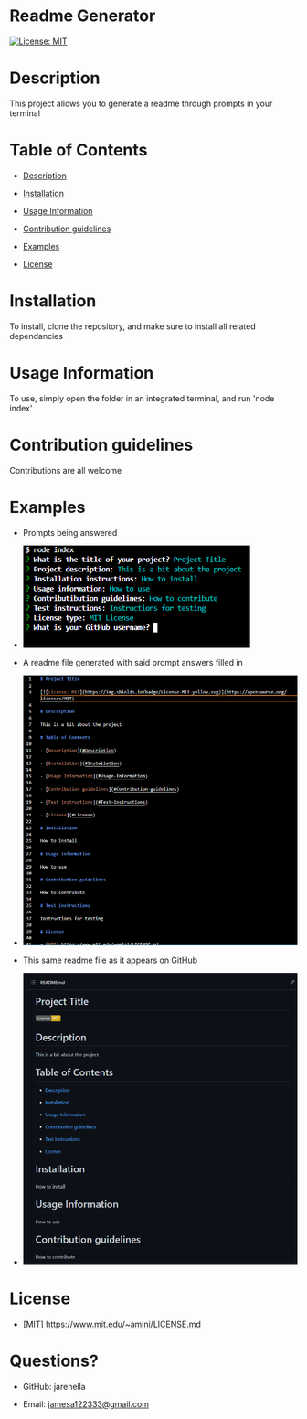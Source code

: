 # Readme Generator

[![License: MIT](https://img.shields.io/badge/License-MIT-yellow.svg)](https://opensource.org/licenses/MIT)

# Description

This project allows you to generate a readme through prompts in your terminal

# Table of Contents

- [Description](#Description)

- [Installation](#Installation)

- [Usage Information](#Usage-Information)

- [Contribution guidelines](#Contribution-guidelines)

- [Examples](#Examples)

- [License](#License)

# Installation

To install, clone the repository, and make sure to install all related dependancies

# Usage Information

To use, simply open the folder in an integrated terminal, and run 'node index'

# Contribution guidelines

Contributions are all welcome

# Examples

- Prompts being answered
- ![A command line showing this project's prompts all answered by the user](./imgs/screenshot1.png)

- A readme file generated with said prompt answers filled in
- ![A readme file generated from this project that matches the previously shown command line and prompt answers](./imgs/screenshot2.png)

- This same readme file as it appears on GitHub
- ![A GitHub readme matching the previously shown command line prompt answers generated through this project](./imgs/screenshot3.png)

# License
    
- [MIT] https://www.mit.edu/~amini/LICENSE.md


# Questions?

- GitHub: jarenella

- Email: jamesa122333@gmail.com


